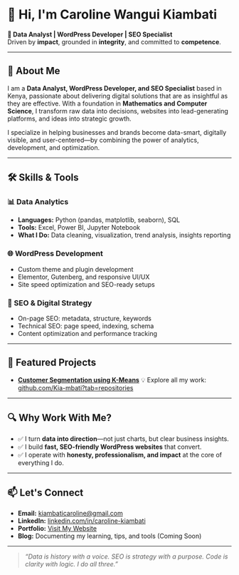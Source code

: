 # 👋 Hi, I'm Caroline Wangui Kiambati

**🎯 Data Analyst | WordPress Developer | SEO Specialist**  
Driven by **impact**, grounded in **integrity**, and committed to **competence**.

---

## 🧠 About Me

I am a **Data Analyst, WordPress Developer, and SEO Specialist** based in Kenya, passionate about delivering digital solutions that are as insightful as they are effective. With a foundation in **Mathematics and Computer Science**, I transform raw data into decisions, websites into lead-generating platforms, and ideas into strategic growth.

I specialize in helping businesses and brands become data-smart, digitally visible, and user-centered—by combining the power of analytics, development, and optimization.

---

## 🛠️ Skills & Tools

### 📊 Data Analytics
- **Languages:** Python (pandas, matplotlib, seaborn), SQL
- **Tools:** Excel, Power BI, Jupyter Notebook
- **What I Do:** Data cleaning, visualization, trend analysis, insights reporting

### 🌐 WordPress Development
- Custom theme and plugin development  
- Elementor, Gutenberg, and responsive UI/UX  
- Site speed optimization and SEO-ready setups

### 🚀 SEO & Digital Strategy
- On-page SEO: metadata, structure, keywords  
- Technical SEO: page speed, indexing, schema  
- Content optimization and performance tracking

---

## 📂 Featured Projects

- **[Customer Segmentation using K-Means](https://github.com/Kia-mbat)**
 💡 Explore all my work: [github.com/Kia-mbati?tab=repositories](https://github.com/Kia-mbati?tab=repositories)

---

## 🔍 Why Work With Me?

- ✅ I turn **data into direction**—not just charts, but clear business insights.
- ✅ I build **fast, SEO-friendly WordPress websites** that convert.
- ✅ I operate with **honesty, professionalism, and impact** at the core of everything I do.

---

## 📫 Let's Connect

- **Email:** kiambaticaroline@gmail.com  
- **LinkedIn:** [linkedin.com/in/caroline-kiambati](https://linkedin.com/in/caroline-kiambati)  
- **Portfolio:** [Visit My Website](https://dev-caroline-kiambati-portfolio.pantheonsite.io/)  
- **Blog:** Documenting my learning, tips, and tools (Coming Soon)

---

> _“Data is history with a voice. SEO is strategy with a purpose. Code is clarity with logic. I do all three.”_

